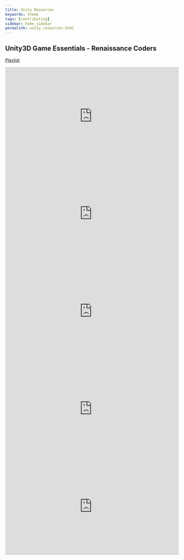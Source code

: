```yaml
---
title: Unity Resources
keywords: theme
tags: [contributing]
sidebar: home_sidebar
permalink: unity_resources.html
---
```


## Unity3D Game Essentials - Renaissance Coders
[Playlist](https://www.youtube.com/watch?v=qkKuGmGRF2k&list=PL4CCSwmU04MiFVUqeDUYQaRIebMs8_dHX)

<iframe width="560" height="315" src="https://www.youtube.com/embed/qkKuGmGRF2k" frameborder="0" allow="accelerometer; autoplay; clipboard-write; encrypted-media; gyroscope; picture-in-picture" allowfullscreen></iframe>

<iframe width="560" height="315" src="https://www.youtube.com/embed/Vhuf1e0PVH0" frameborder="0" allow="accelerometer; autoplay; clipboard-write; encrypted-media; gyroscope; picture-in-picture" allowfullscreen></iframe>

<iframe width="560" height="315" src="https://www.youtube.com/embed/3hsBFxrIgQI" frameborder="0" allow="accelerometer; autoplay; clipboard-write; encrypted-media; gyroscope; picture-in-picture" allowfullscreen></iframe>

<iframe width="560" height="315" src="https://www.youtube.com/embed/4oTluGCOgOM" frameborder="0" allow="accelerometer; autoplay; clipboard-write; encrypted-media; gyroscope; picture-in-picture" allowfullscreen></iframe>

<iframe width="560" height="315" src="https://www.youtube.com/embed/M6xy272-axM" frameborder="0" allow="accelerometer; autoplay; clipboard-write; encrypted-media; gyroscope; picture-in-picture" allowfullscreen></iframe>